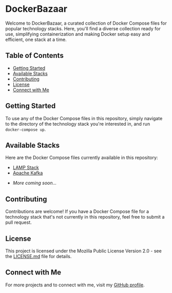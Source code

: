 # DockerBazaar

Welcome to DockerBazaar, a curated collection of Docker Compose files for popular technology stacks. Here, you'll find a diverse collection ready for use, simplifying containerization and making Docker setup easy and efficient, one stack at a time.

## Table of Contents

- [Getting Started](#getting-started)
- [Available Stacks](#available-stacks)
- [Contributing](#contributing)
- [License](#license)
- [Connect with Me](#connect-with-me)

## Getting Started

To use any of the Docker Compose files in this repository, simply navigate to the directory of the technology stack you're interested in, and run `docker-compose up`.

## Available Stacks

Here are the Docker Compose files currently available in this repository:

- [LAMP Stack](./lamp)
- [Apache Kafka](./kafka)
<!-- - [Node.js Stack]
- [Jenkins Stack] -->
- _More coming soon..._

## Contributing

Contributions are welcome! If you have a Docker Compose file for a technology stack that's not currently in this repository, feel free to submit a pull request.

## License

This project is licensed under the Mozilla Public License Version 2.0 - see the [LICENSE.md](./LICENSE) file for details.

## Connect with Me

For more projects and to connect with me, visit my [GitHub profile](https://github.com/finallyRaunak).
